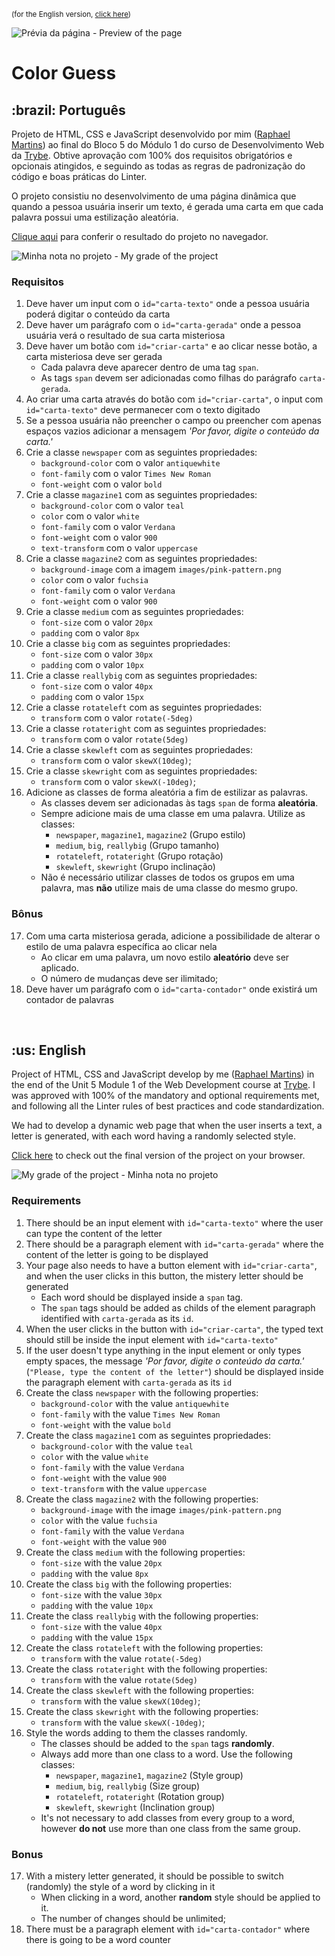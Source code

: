 <small>(for the English version, <a href="#en">click here</a>)</small>

![Prévia da página - Preview of the page](./preview.gif)

# Color Guess
<h2>:brazil: Português</h2>
<p id="pt">Projeto de HTML, CSS e JavaScript desenvolvido por mim (<a href="https://www.linkedin.com/in/raphaelameidamartins/" target="_blank" rel="external">Raphael Martins</a>) ao final do Bloco 5 do Módulo 1 do curso de Desenvolvimento Web da <a href="https://www.betrybe.com" targe="_blank" rel="nofollow">Trybe</a>. Obtive aprovação com 100% dos requisitos obrigatórios e opcionais atingidos, e seguindo as todas as regras de padronização do código e boas práticas do Linter.</p>
<p>O projeto consistiu no desenvolvimento de uma página dinâmica que quando a pessoa usuária inserir um texto, é gerada uma carta em que cada palavra possui uma estilização aleatória.</p>
<p><a href="https://raphaelalmeidamartins.github.io/project-mistery-letter/" target="_blank">Clique aqui</a> para conferir o resultado do projeto no navegador.</p>

![Minha nota no projeto - My grade of the project](./nota.png)

### Requisitos
<ol>
  <li>Deve haver um input com o <code>id="carta-texto"</code> onde a pessoa usuária poderá digitar o conteúdo da carta</li>
  <li>Deve haver um parágrafo com o <code>id="carta-gerada"</code> onde a pessoa usuária verá o resultado de sua carta misteriosa</li>
  <li>Deve haver um botão com <code>id="criar-carta"</code> e ao clicar nesse botão, a carta misteriosa deve ser gerada
    <ul>
      <li>Cada palavra deve aparecer dentro de uma tag <code>span</code>.</li>
      <li>As tags <code>span</code> devem ser adicionadas como filhas do parágrafo <code>carta-gerada</code>.</li>
    </ul>
  </li>
  <li>Ao criar uma carta através do botão com <code>id="criar-carta"</code>, o input com <code>id="carta-texto"</code> deve permanecer com o texto digitado</li>
  <li>Se a pessoa usuária não preencher o campo ou preencher com apenas espaços vazios adicionar a mensagem <em>'Por favor, digite o conteúdo da carta.'</em></li>
  <li>Crie a classe <code>newspaper</code> com as seguintes propriedades:
    <ul>
      <li><code>background-color</code> com o valor <code>antiquewhite</code></li>
      <li><code>font-family</code> com o valor <code>Times New Roman</code></li>
      <li><code>font-weight</code> com o valor <code>bold</code></li>
    </ul>
  </li>
  <li>Crie a classe <code>magazine1</code> com as seguintes propriedades:
    <ul>
      <li><code>background-color</code> com o valor <code>teal</code></li>
      <li><code>color</code> com o valor <code>white</code></li>
      <li><code>font-family</code> com o valor <code>Verdana</code></li>
      <li><code>font-weight</code> com o valor <code>900</code></li>
      <li><code>text-transform</code> com o valor <code>uppercase</code></li>
    </ul>
  </li>
  <li>Crie a classe <code>magazine2</code> com as seguintes propriedades:
    <ul>
      <li><code>background-image</code> com a imagem <code>images/pink-pattern.png</code></li>
      <li><code>color</code> com o valor <code>fuchsia</code></li>
      <li><code>font-family</code> com o valor <code>Verdana</code></li>
      <li><code>font-weight</code> com o valor <code>900</code></li>
    </ul>
  </li>
  <li>Crie a classe <code>medium</code> com as seguintes propriedades:
    <ul>
      <li><code>font-size</code> com o valor <code>20px</code></li>
      <li><code>padding</code> com o valor <code>8px</code></li>
    </ul>
  </li>
  <li>Crie a classe <code>big</code> com as seguintes propriedades:
    <ul>
      <li><code>font-size</code> com o valor <code>30px</code></li>
      <li><code>padding</code> com o valor <code>10px</code></li>
    </ul>
  </li>
  <li>Crie a classe <code>reallybig</code> com as seguintes propriedades:
    <ul>
      <li><code>font-size</code> com o valor <code>40px</code></li>
      <li><code>padding</code> com o valor <code>15px</code></li>
    </ul>
  </li>
  <li>Crie a classe <code>rotateleft</code> com as seguintes propriedades:
    <ul>
      <li><code>transform</code> com o valor <code>rotate(-5deg)</code></li>
    </ul>
  </li>
  <li>Crie a classe <code>rotateright</code> com as seguintes propriedades:
    <ul>
      <li><code>transform</code> com o valor <code>rotate(5deg)</code></li>
    </ul>
  </li>
  <li>Crie a classe <code>skewleft</code> com as seguintes propriedades:
    <ul>
      <li><code>transform</code> com o valor <code>skewX(10deg)</code>;</li>
    </ul>
  </li>
  <li>Crie a classe <code>skewright</code> com as seguintes propriedades:
    <ul>
      <li><code>transform</code> com o valor <code>skewX(-10deg)</code>;</li>
    </ul>
  </li>
  <li>Adicione as classes de forma aleatória a fim de estilizar as palavras.
    <ul>
      <li>As classes devem ser adicionadas às tags <code>span</code> de forma <strong>aleatória</strong>.</li>
      <li>Sempre adicione mais de uma classe em uma palavra. Utilize as classes:
        <ul>
          <li><code>newspaper</code>, <code>magazine1</code>, <code>magazine2</code> (Grupo estilo)</li>
          <li><code>medium</code>, <code>big</code>, <code>reallybig</code> (Grupo tamanho)</li>
          <li><code>rotateleft</code>, <code>rotateright</code> (Grupo rotação)</li>
          <li><code>skewleft</code>, <code>skewright</code> (Grupo inclinação)</li>
        </ul>
      </li>
      <li>Não é necessário utilizar classes de todos os grupos em uma palavra, mas <strong>não</strong> utilize mais de uma classe do mesmo grupo.</li>
    </ul>
  </li>
</ol>

### Bônus
<ol start="17">
  <li>Com uma carta misteriosa gerada, adicione a possibilidade de alterar o estilo de uma palavra específica ao clicar nela
    <ul>
      <li>Ao clicar em uma palavra, um novo estilo <strong>aleatório</strong> deve ser aplicado.</li>
      <li>O número de mudanças deve ser ilimitado;</li>
    </ul>
  </li>
  <li>Deve haver um parágrafo com o <code>id="carta-contador"</code> onde existirá um contador de palavras</li>
</ol>
<br>

<h2 id="en">:us: English</h2>
<p>Project of HTML, CSS and JavaScript develop by me (<a href="https://www.linkedin.com/in/raphaelameidamartins/" target="_blank" rel="external">Raphael Martins</a>) in the end of the Unit 5 Module 1 of the Web Development course at <a href="https://www.betrybe.com" targe="_blank" rel="nofollow">Trybe</a>. I was approved with 100% of the mandatory and optional requirements met, and following all the Linter rules of best practices and code standardization.</p>
<p>We had to develop a dynamic web page that when the user inserts a text, a letter is generated, with each word having a randomly selected style.</p>
<p><a href="https://raphaelalmeidamartins.github.io/project-mistery-letter/" target="_blank">Click here</a> to check out the final version of the project on your browser.</p>

![My grade of the project - Minha nota no projeto](./nota.png)

### Requirements
<ol>
  <li>There should be an input element with <code>id="carta-texto"</code> where the user can type the content of the letter</li>
  <li>There should be a paragraph element with <code>id="carta-gerada"</code> where the content of the letter is going to be displayed</li>
  <li>Your page also needs to have a button element with <code>id="criar-carta"</code>, and when the user clicks in this button, the mistery letter should be generated
    <ul>
      <li>Each word should be displayed inside a <code>span</code> tag.</li>
      <li>The <code>span</code> tags should be added as childs of the element paragraph identified with <code>carta-gerada</code> as its <code>id</code>.</li>
    </ul>
  </li>
  <li>When the user clicks in the button with <code>id="criar-carta"</code>, the typed text should still be inside the input element with <code>id="carta-texto"</code></li>
  <li>If the user doesn't type anything in the input element or only types empty spaces, the message <em>'Por favor, digite o conteúdo da carta.'</em> (<code>"Please, type the content of the letter"</code>) should be displayed inside the paragraph element with <code>carta-gerada</code> as its <code>id</code></li>
  <li>Create the class <code>newspaper</code> with the following properties:
    <ul>
      <li><code>background-color</code> with the value <code>antiquewhite</code></li>
      <li><code>font-family</code> with the value <code>Times New Roman</code></li>
      <li><code>font-weight</code> with the value <code>bold</code></li>
    </ul>
  </li>
  <li>Create the class <code>magazine1</code> com as seguintes propriedades:
    <ul>
      <li><code>background-color</code> with the value <code>teal</code></li>
      <li><code>color</code> with the value <code>white</code></li>
      <li><code>font-family</code> with the value <code>Verdana</code></li>
      <li><code>font-weight</code> with the value <code>900</code></li>
      <li><code>text-transform</code> with the value <code>uppercase</code></li>
    </ul>
  </li>
  <li>Create the class <code>magazine2</code> with the following properties:
    <ul>
      <li><code>background-image</code> with the image <code>images/pink-pattern.png</code></li>
      <li><code>color</code> with the value <code>fuchsia</code></li>
      <li><code>font-family</code> with the value <code>Verdana</code></li>
      <li><code>font-weight</code> with the value <code>900</code></li>
    </ul>
  </li>
  <li>Create the class <code>medium</code> with the following properties:
    <ul>
      <li><code>font-size</code> with the value <code>20px</code></li>
      <li><code>padding</code> with the value <code>8px</code></li>
    </ul>
  </li>
  <li>Create the class <code>big</code> with the following properties:
    <ul>
      <li><code>font-size</code> with the value <code>30px</code></li>
      <li><code>padding</code> with the value <code>10px</code></li>
    </ul>
  </li>
  <li>Create the class <code>reallybig</code> with the following properties:
    <ul>
      <li><code>font-size</code> with the value <code>40px</code></li>
      <li><code>padding</code> with the value <code>15px</code></li>
    </ul>
  </li>
  <li>Create the class <code>rotateleft</code> with the following properties:
    <ul>
      <li><code>transform</code> with the value <code>rotate(-5deg)</code></li>
    </ul>
  </li>
  <li>Create the class <code>rotateright</code> with the following properties:
    <ul>
      <li><code>transform</code> with the value <code>rotate(5deg)</code></li>
    </ul>
  </li>
  <li>Create the class <code>skewleft</code> with the following properties:
    <ul>
      <li><code>transform</code> with the value <code>skewX(10deg)</code>;</li>
    </ul>
  </li>
  <li>Create the class <code>skewright</code> with the following properties:
    <ul>
      <li><code>transform</code> with the value <code>skewX(-10deg)</code>;</li>
    </ul>
  </li>
  <li>Style the words adding to them the classes randomly.
  <ul>
    <li>The classes should be added to the <code>span</code> tags <strong>randomly</strong>.</li>
    <li>Always add more than one class to a word. Use the following classes:
      <ul>
        <li><code>newspaper</code>, <code>magazine1</code>, <code>magazine2</code> (Style group)</li>
        <li><code>medium</code>, <code>big</code>, <code>reallybig</code> (Size group)</li>
        <li><code>rotateleft</code>, <code>rotateright</code> (Rotation group)</li>
        <li><code>skewleft</code>, <code>skewright</code> (Inclination group)</li>
      </ul>
    </li>
    <li>It's not necessary to add classes from every group to a word, however <strong>do not</strong> use more than one class from the same group.</li>
  </ul>
</li>
</ol>

### Bonus
<ol start="17">
  <li>With a mistery letter generated, it should be possible to switch (randomly) the style of a word by clicking in it
    <ul>
      <li>When clicking in a word, another <strong>random</strong> style should be applied to it.</li>
      <li>The number of changes should be unlimited;</li>
    </ul>
  </li>
  <li>There must be a paragraph element with <code>id="carta-contador"</code> where there is going to be a word counter</li>
</ol>
